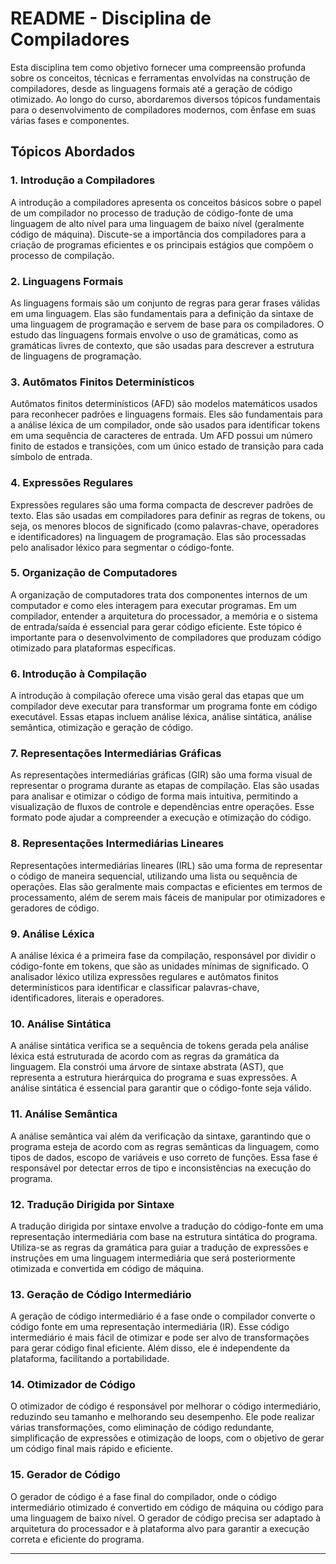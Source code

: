 # README - Disciplina de Compiladores

Esta disciplina tem como objetivo fornecer uma compreensão profunda sobre os conceitos, técnicas e ferramentas envolvidas na construção de compiladores, desde as linguagens formais até a geração de código otimizado. Ao longo do curso, abordaremos diversos tópicos fundamentais para o desenvolvimento de compiladores modernos, com ênfase em suas várias fases e componentes.

## Tópicos Abordados

### 1. Introdução a Compiladores
A introdução a compiladores apresenta os conceitos básicos sobre o papel de um compilador no processo de tradução de código-fonte de uma linguagem de alto nível para uma linguagem de baixo nível (geralmente código de máquina). Discute-se a importância dos compiladores para a criação de programas eficientes e os principais estágios que compõem o processo de compilação.

### 2. Linguagens Formais
As linguagens formais são um conjunto de regras para gerar frases válidas em uma linguagem. Elas são fundamentais para a definição da sintaxe de uma linguagem de programação e servem de base para os compiladores. O estudo das linguagens formais envolve o uso de gramáticas, como as gramáticas livres de contexto, que são usadas para descrever a estrutura de linguagens de programação.

### 3. Autômatos Finitos Determinísticos
Autômatos finitos determinísticos (AFD) são modelos matemáticos usados para reconhecer padrões e linguagens formais. Eles são fundamentais para a análise léxica de um compilador, onde são usados para identificar tokens em uma sequência de caracteres de entrada. Um AFD possui um número finito de estados e transições, com um único estado de transição para cada símbolo de entrada.

### 4. Expressões Regulares
Expressões regulares são uma forma compacta de descrever padrões de texto. Elas são usadas em compiladores para definir as regras de tokens, ou seja, os menores blocos de significado (como palavras-chave, operadores e identificadores) na linguagem de programação. Elas são processadas pelo analisador léxico para segmentar o código-fonte.

### 5. Organização de Computadores
A organização de computadores trata dos componentes internos de um computador e como eles interagem para executar programas. Em um compilador, entender a arquitetura do processador, a memória e o sistema de entrada/saída é essencial para gerar código eficiente. Este tópico é importante para o desenvolvimento de compiladores que produzam código otimizado para plataformas específicas.

### 6. Introdução à Compilação
A introdução à compilação oferece uma visão geral das etapas que um compilador deve executar para transformar um programa fonte em código executável. Essas etapas incluem análise léxica, análise sintática, análise semântica, otimização e geração de código.

### 7. Representações Intermediárias Gráficas
As representações intermediárias gráficas (GIR) são uma forma visual de representar o programa durante as etapas de compilação. Elas são usadas para analisar e otimizar o código de forma mais intuitiva, permitindo a visualização de fluxos de controle e dependências entre operações. Esse formato pode ajudar a compreender a execução e otimização do código.

### 8. Representações Intermediárias Lineares
Representações intermediárias lineares (IRL) são uma forma de representar o código de maneira sequencial, utilizando uma lista ou sequência de operações. Elas são geralmente mais compactas e eficientes em termos de processamento, além de serem mais fáceis de manipular por otimizadores e geradores de código.

### 9. Análise Léxica
A análise léxica é a primeira fase da compilação, responsável por dividir o código-fonte em tokens, que são as unidades mínimas de significado. O analisador léxico utiliza expressões regulares e autômatos finitos determinísticos para identificar e classificar palavras-chave, identificadores, literais e operadores.

### 10. Análise Sintática
A análise sintática verifica se a sequência de tokens gerada pela análise léxica está estruturada de acordo com as regras da gramática da linguagem. Ela constrói uma árvore de sintaxe abstrata (AST), que representa a estrutura hierárquica do programa e suas expressões. A análise sintática é essencial para garantir que o código-fonte seja válido.

### 11. Análise Semântica
A análise semântica vai além da verificação da sintaxe, garantindo que o programa esteja de acordo com as regras semânticas da linguagem, como tipos de dados, escopo de variáveis e uso correto de funções. Essa fase é responsável por detectar erros de tipo e inconsistências na execução do programa.

### 12. Tradução Dirigida por Sintaxe
A tradução dirigida por sintaxe envolve a tradução do código-fonte em uma representação intermediária com base na estrutura sintática do programa. Utiliza-se as regras da gramática para guiar a tradução de expressões e instruções em uma linguagem intermediária que será posteriormente otimizada e convertida em código de máquina.

### 13. Geração de Código Intermediário
A geração de código intermediário é a fase onde o compilador converte o código fonte em uma representação intermediária (IR). Esse código intermediário é mais fácil de otimizar e pode ser alvo de transformações para gerar código final eficiente. Além disso, ele é independente da plataforma, facilitando a portabilidade.

### 14. Otimizador de Código
O otimizador de código é responsável por melhorar o código intermediário, reduzindo seu tamanho e melhorando seu desempenho. Ele pode realizar várias transformações, como eliminação de código redundante, simplificação de expressões e otimização de loops, com o objetivo de gerar um código final mais rápido e eficiente.

### 15. Gerador de Código
O gerador de código é a fase final do compilador, onde o código intermediário otimizado é convertido em código de máquina ou código para uma linguagem de baixo nível. O gerador de código precisa ser adaptado à arquitetura do processador e à plataforma alvo para garantir a execução correta e eficiente do programa.

---
